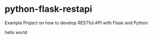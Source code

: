 # python-flask-restapi
Example Project on how to develop RESTful API with Flask and Python

hello world

